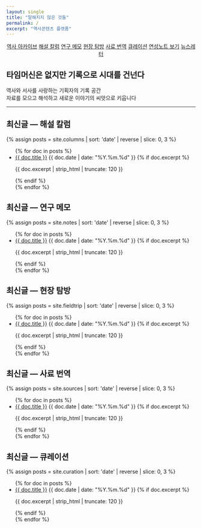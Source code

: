 ```yaml
---
layout: single
title: "말해지지 않은 것들"
permalink: /
excerpt: "역사콘텐츠 플랫폼"
---
```


<p style="text-align:center">
  <a class="btn btn--primary btn--large" href="{{ '/history/'   | relative_url }}">역사 아카이브</a>
  <a class="btn btn--large" href="{{ '/columns/'   | relative_url }}">해설 칼럼</a>
  <a class="btn btn--large" href="{{ '/notes/'     | relative_url }}">연구 메모</a>
  <a class="btn btn--large" href="{{ '/fieldtrip/' | relative_url }}">현장 탐방</a>
  <a class="btn btn--large" href="{{ '/sources/'   | relative_url }}">사료 번역</a>
  <a class="btn btn--large" href="{{ '/curation/'  | relative_url }}">큐레이션</a>
  <a class="btn btn--inverse btn--large" href="https://realworldplay.github.io" target="_blank" rel="noopener">연성노트 보기</a>
  <a class="btn btn--large" href="https://maily.so/sayeon" target="_blank" rel="noopener">뉴스레터</a>
</p>


## 타임머신은 없지만 기록으로 시대를 건넌다
역사와 서사를 사랑하는 기획자의 기록 공간  
자료를 모으고 해석하고 새로운 이야기의 씨앗으로 키웁니다



---

## 최신글 — 해설 칼럼
{% assign posts = site.columns | sort: 'date' | reverse | slice: 0, 3 %}
<ul class="posts-list">
{% for doc in posts %}
<li class="archive__item">
  <a href="{{ doc.url | relative_url }}" class="archive__item-title">{{ doc.title }}</a>
  <span class="page__meta">{{ doc.date | date: "%Y.%m.%d" }}</span>
  {% if doc.excerpt %}<p class="archive__item-excerpt">{{ doc.excerpt | strip_html | truncate: 120 }}</p>{% endif %}
</li>
{% endfor %}
</ul>

## 최신글 — 연구 메모
{% assign posts = site.notes | sort: 'date' | reverse | slice: 0, 3 %}
<ul class="posts-list">
{% for doc in posts %}
<li class="archive__item">
  <a href="{{ doc.url | relative_url }}" class="archive__item-title">{{ doc.title }}</a>
  <span class="page__meta">{{ doc.date | date: "%Y.%m.%d" }}</span>
  {% if doc.excerpt %}<p class="archive__item-excerpt">{{ doc.excerpt | strip_html | truncate: 120 }}</p>{% endif %}
</li>
{% endfor %}
</ul>

## 최신글 — 현장 탐방
{% assign posts = site.fieldtrip | sort: 'date' | reverse | slice: 0, 3 %}
<ul class="posts-list">
{% for doc in posts %}
<li class="archive__item">
  <a href="{{ doc.url | relative_url }}" class="archive__item-title">{{ doc.title }}</a>
  <span class="page__meta">{{ doc.date | date: "%Y.%m.%d" }}</span>
  {% if doc.excerpt %}<p class="archive__item-excerpt">{{ doc.excerpt | strip_html | truncate: 120 }}</p>{% endif %}
</li>
{% endfor %}
</ul>

## 최신글 — 사료 번역
{% assign posts = site.sources | sort: 'date' | reverse | slice: 0, 3 %}
<ul class="posts-list">
{% for doc in posts %}
<li class="archive__item">
  <a href="{{ doc.url | relative_url }}" class="archive__item-title">{{ doc.title }}</a>
  <span class="page__meta">{{ doc.date | date: "%Y.%m.%d" }}</span>
  {% if doc.excerpt %}<p class="archive__item-excerpt">{{ doc.excerpt | strip_html | truncate: 120 }}</p>{% endif %}
</li>
{% endfor %}
</ul>

## 최신글 — 큐레이션
{% assign posts = site.curation | sort: 'date' | reverse | slice: 0, 3 %}
<ul class="posts-list">
{% for doc in posts %}
<li class="archive__item">
  <a href="{{ doc.url | relative_url }}" class="archive__item-title">{{ doc.title }}</a>
  <span class="page__meta">{{ doc.date | date: "%Y.%m.%d" }}</span>
  {% if doc.excerpt %}<p class="archive__item-excerpt">{{ doc.excerpt | strip_html | truncate: 120 }}</p>{% endif %}
</li>
{% endfor %}
</ul>
